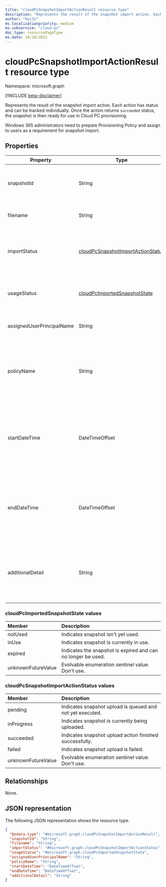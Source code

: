 ```yaml
---
title: "cloudPcSnapshotImportActionResult resource type"
description: "Represents the result of the snapshot import action. Each action has status and can be tracked individually. Once the action returns `succeeded` status, the snapshot is then ready for use in Cloud PC provisioning."
author: "hyc3z"
ms.localizationpriority: medium
ms.subservice: "cloud-pc"
doc_type: resourcePageType
ms.date: 10/10/2025
---
```


# cloudPcSnapshotImportActionResult resource type

Namespace: microsoft.graph

[!INCLUDE [beta-disclaimer](../../includes/beta-disclaimer.md)]

Represents the result of the snapshot import action. Each action has status and can be tracked individually. Once the action returns `succeeded` status, the snapshot is then ready for use in Cloud PC provisioning.

Windows 365 administrators need to prepare Provisioning Policy and assign to users as a requirement for snapshot import.

## Properties
| Property           | Type         | Description                   |
| ------------------ | ------------ | ----------------------------- | 
| snapshotId   | String | The unique identifier for the imported snapshot. Example: `d09ae73d-b70f-4836-95c1-59652c947e1c`. Read-only.    |
| filename   | String | The file name for the imported snapshot. Example: `MyCloudPc.vhd`. Read-only.      |
| importStatus | [cloudPcSnapshotImportActionStatus](#cloudpcsnapshotimportactionstatus-values) | The status of the snapshot import action, Possible values: pending, inProgress, succeeded, failed. Default is "pending." Read-only. |
| usageStatus | [cloudPcImportedSnapshotState](#cloudpcimportedsnapshotstate-values) | The Cloud PC usage status of the imported snapshot. Possible values: notUsed, inUse, expired. Default is "notUsed." Read-only. |
| assignedUserPrincipalName   | String | The assigned user's principal name. Example: example@example.com.   |
| policyName   | String | The assigned Provision policy name of the upload action. This policy is the Provision policy that takes effect if a new Cloud PC is going to be provisioned. Example: "MyProvisioningPolicy". Read-only.   |
| startDateTime | DateTimeOffset                                                 | The start time of the snapshot import action. The timestamp is shown in ISO 8601 format and Coordinated Universal Time (UTC). For example, midnight UTC on Jan 1, 2014 appear as '2014-01-01T00:00:00Z.' Read-Only.            |
| endDateTime   | DateTimeOffset                                                 | The end time of the snapshot import action. The timestamp is shown in ISO 8601 format and Coordinated Universal Time (UTC). For example, midnight UTC on Jan 1, 2014 appear as '2014-01-01T00:00:00Z.' Read-Only.  |
| additionalDetail   | String | More details about the snapshot import action. Example: `The snapshot import has failed because the file format is incorrect.` This property only contains value when errors happen during the process. Read-only.   |

### cloudPcImportedSnapshotState values

|Member|Description|
|:---|:---|
| notUsed          | Indicates snapshot isn't yet used.        |
| inUse             |  Indicates snapshot is currently in use.            |
| expired             |  Indicates the snapshot is expired and can no longer be used.            |
| unknownFutureValue |  Evolvable enumeration sentinel value. Don't use. |

### cloudPcSnapshotImportActionStatus values

|Member|Description|
|:---|:---|
| pending          | Indicates snapshot upload is queued and not yet executed.        |
| inProgress             | Indicates snapshot is currently being uploaded.            |
| succeeded             | Indicates snapshot upload action finished successfully.            |
| failed             | Indicates snapshot upload is failed.            |
| unknownFutureValue | Evolvable enumeration sentinel value. Don't use. |


## Relationships
None.

## JSON representation
The following JSON representation shows the resource type.
<!-- {
  "blockType": "resource",
  "keyProperty": "snapshotId",
  "@odata.type": "microsoft.graph.cloudPcSnapshotImportActionResult",
  "baseType": "microsoft.graph.entity",
  "openType": false
}
-->
``` json
{
  "@odata.type": "#microsoft.graph.cloudPcSnapshotImportActionResult",
  "snapshotId": "String",
  "filename": "String",
  "importStatus": "#microsoft.graph.cloudPcSnapshotImportActionStatus",
  "usageStatus": "#microsoft.graph.cloudPcImportedSnapshotState",
  "assignedUserPrincipalName": "String",
  "policyName": "String",
  "startDateTime": "DateTimeOffset",
  "endDateTime": "DateTimeOffset",
  "additionalDetail": "String"
}
```

